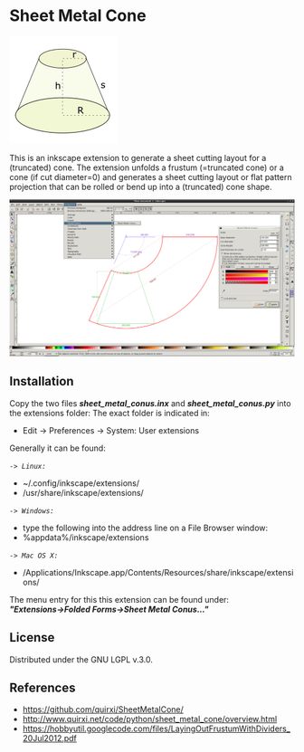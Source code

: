 # **Sheet Metal Cone**

![Cone](sheetmetalcone.png)

This is an inkscape extension to generate a sheet cutting layout for a (truncated) cone.
The extension unfolds a frustum (=truncated cone) or a cone (if cut diameter=0) and generates 
a sheet cutting layout or flat pattern projection that can be rolled or bend up into a (truncated) cone shape.  

![Screenshot](screenshot.png)

## Installation

Copy the two files ***sheet_metal_conus.inx*** and ***sheet_metal_conus.py*** into the extensions folder:
The exact folder is indicated in:
 - Edit -> Preferences -> System: User extensions

Generally it can be found:

*`-> Linux:`*
*  ~/.config/inkscape/extensions/
*  /usr/share/inkscape/extensions/

*`-> Windows:`* 
*  type the following into the address line on a File Browser window:
*  %appdata%/inkscape/extensions

*`-> Mac OS X:`* 
*  /Applications/Inkscape.app/Contents/Resources/share/inkscape/extensions/

The menu entry for this this extension can be found under:     
    ***"Extensions->Folded Forms->Sheet Metal Conus..."***

## License

Distributed under the GNU LGPL v.3.0.

## References

* https://github.com/quirxi/SheetMetalCone/
* http://www.quirxi.net/code/python/sheet_metal_cone/overview.html
* https://hobbyutil.googlecode.com/files/LayingOutFrustumWithDividers_20Jul2012.pdf
